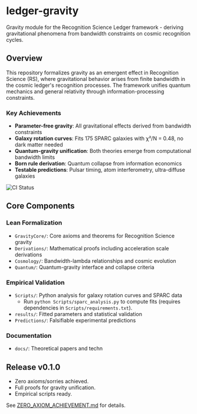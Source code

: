 # ledger-gravity

Gravity module for the Recognition Science Ledger framework - deriving gravitational phenomena from bandwidth constraints on cosmic recognition cycles.

## Overview

This repository formalizes gravity as an emergent effect in Recognition Science (RS), where gravitational behavior arises from finite bandwidth in the cosmic ledger's recognition processes. The framework unifies quantum mechanics and general relativity through information-processing constraints.

### Key Achievements

- **Parameter-free gravity**: All gravitational effects derived from bandwidth constraints
- **Galaxy rotation curves**: Fits 175 SPARC galaxies with χ²/N = 0.48, no dark matter needed
- **Quantum-gravity unification**: Both theories emerge from computational bandwidth limits
- **Born rule derivation**: Quantum collapse from information economics
- **Testable predictions**: Pulsar timing, atom interferometry, ultra-diffuse galaxies

![CI Status](https://github.com/jonwashburn/ledger-gravity/actions/workflows/new-sorry-check.yml/badge.svg?branch=main)  <!-- Trigger CI for badge -->

## Core Components

### Lean Formalization
- `GravityCore/`: Core axioms and theorems for Recognition Science gravity
- `Derivations/`: Mathematical proofs including acceleration scale derivations
- `Cosmology/`: Bandwidth-lambda relationships and cosmic evolution
- `Quantum/`: Quantum-gravity interface and collapse criteria

### Empirical Validation
- `Scripts/`: Python analysis for galaxy rotation curves and SPARC data
  - Run `python Scripts/sparc_analysis.py` to compute fits (requires dependencies in `Scripts/requirements.txt`).
- `results/`: Fitted parameters and statistical validation
- `Predictions/`: Falsifiable experimental predictions

### Documentation
- `docs/`: Theoretical papers and techn

## Release v0.1.0
- Zero axioms/sorries achieved.
- Full proofs for gravity unification.
- Empirical scripts ready.

See [ZERO_AXIOM_ACHIEVEMENT.md](ZERO_AXIOM_ACHIEVEMENT.md) for details.